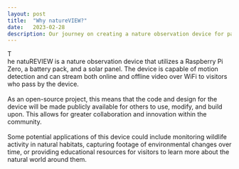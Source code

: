 ```yaml
---
layout: post
title:  "Why natureVIEW?"
date:   2023-02-28
description: Our journey on creating a nature observation device for passers-by.
---
```

<p class="intro"><span class="dropcap">T</span><br>he natuREVIEW is a nature observation device that utilizes a Raspberry Pi Zero, a battery pack, and a solar panel. The device is capable of motion detection and can stream both online and offline video over WiFi to visitors who pass by the device.<br><br>As an open-source project, this means that the code and design for the device will be made publicly available for others to use, modify, and build upon. This allows for greater collaboration and innovation within the community.<br><br>Some potential applications of this device could include monitoring wildlife activity in natural habitats, capturing footage of environmental changes over time, or providing educational resources for visitors to learn more about the natural world around them.</p>
